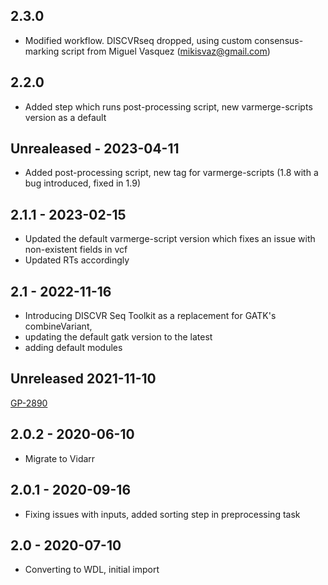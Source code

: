 ## 2.3.0
- Modified workflow. DISCVRseq dropped, using custom consensus-marking script from Miguel Vasquez (mikisvaz@gmail.com)
## 2.2.0
- Added step which runs post-processing script, new varmerge-scripts version as a default
## Unrealeased - 2023-04-11
- Added post-processing script, new tag for varmerge-scripts (1.8 with a bug introduced, fixed in 1.9)
## 2.1.1 - 2023-02-15
- Updated  the default varmerge-script version which fixes an issue with non-existent fields in vcf
- Updated RTs accordingly
## 2.1 - 2022-11-16
- Introducing DISCVR Seq Toolkit as a replacement for GATK's combineVariant,
- updating the default gatk version to the latest
- adding default modules  
## Unreleased 2021-11-10
[GP-2890](https://jira.oicr.on.ca/browse/GP-2890)
## 2.0.2 - 2020-06-10
- Migrate to Vidarr
## 2.0.1 - 2020-09-16
- Fixing issues with inputs, added sorting step in preprocessing task
## 2.0   - 2020-07-10
- Converting to WDL, initial import
